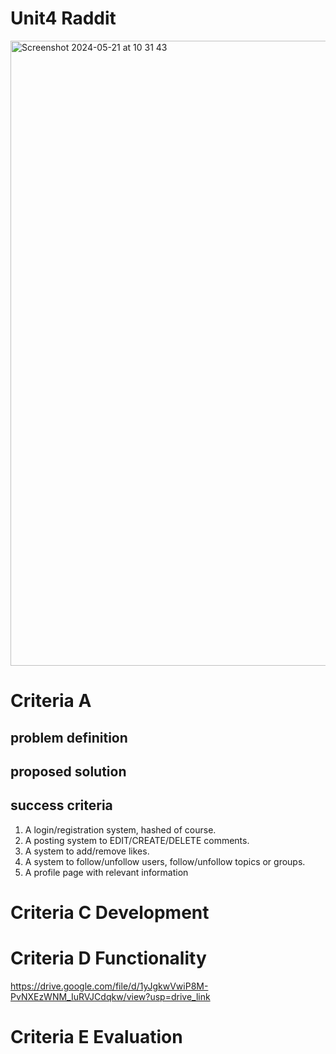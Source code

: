 # Unit4 Raddit
<img width="1000" alt="Screenshot 2024-05-21 at 10 31 43" src="https://github.com/ayyyane/unit4_g11/assets/142702159/774e568a-2a88-4cc0-b589-7bce96273467">

# Criteria A 
## problem definition

## proposed solution

## success criteria
1. A login/registration system, hashed of course.
2. A posting system to EDIT/CREATE/DELETE comments.
3. A system to add/remove likes.
4. A system to follow/unfollow users, follow/unfollow topics or groups.
5. A profile page with relevant information


# Criteria C Development

# Criteria D Functionality
https://drive.google.com/file/d/1yJgkwVwiP8M-PvNXEzWNM_IuRVJCdqkw/view?usp=drive_link


# Criteria E Evaluation
